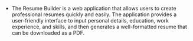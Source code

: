 - The Resume Builder is a web application that allows users to create professional resumes quickly and easily. The application provides a user-friendly interface to input personal details, education, work experience, and skills, and then generates a well-formatted resume that can be downloaded as a PDF.
